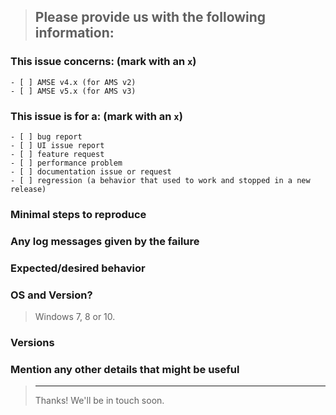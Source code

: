 <!--
IF SUFFICIENT INFORMATION IS NOT PROVIDED VIA THE FOLLOWING TEMPLATE THE ISSUE MIGHT BE CLOSED WITHOUT FURTHER CONSIDERATION OR INVESTIGATION
-->
> Please provide us with the following information:
> ---------------------------------------------------------------

### This issue concerns: (mark with an `x`)
```
- [ ] AMSE v4.x (for AMS v2)
- [ ] AMSE v5.x (for AMS v3)
```

### This issue is for a: (mark with an `x`)
```
- [ ] bug report
- [ ] UI issue report
- [ ] feature request
- [ ] performance problem
- [ ] documentation issue or request
- [ ] regression (a behavior that used to work and stopped in a new release)
```

### Minimal steps to reproduce
>

### Any log messages given by the failure
>

### Expected/desired behavior
>

### OS and Version?
> Windows 7, 8 or 10.

### Versions
>

### Mention any other details that might be useful

> ---------------------------------------------------------------
> Thanks! We'll be in touch soon.